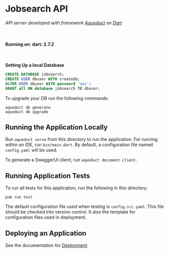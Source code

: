 # Jobsearch API

*API server developed with framework [Aqueduct](https://aqueduct.io/) on [Dart](https://dart.dev/)*

<br>

#### __Running on: dart: 2.7.2__

<br>

__Setting Up a local Database__
```sql
CREATE DATABASE jobsearch;
CREATE USER dbuser WITH createdb;
ALTER USER dbuser WITH password 'qaz';
GRANT all ON database jobsearch TO dbuser;
```

To upgrade your DB run the following commands:
```
aqueduct db generate
aqueduct db upgrade
```

## Running the Application Locally

Run `aqueduct serve` from this directory to run the application. For running within an IDE, run `bin/main.dart`. By default, a configuration file named `config.yaml` will be used.

To generate a SwaggerUI client, run `aqueduct document client`.

## Running Application Tests

To run all tests for this application, run the following in this directory:

```
pub run test
```

The default configuration file used when testing is `config.src.yaml`. This file should be checked into version control. It also the template for configuration files used in deployment.

## Deploying an Application

See the documentation for [Deployment](https://aqueduct.io/docs/deploy/).
